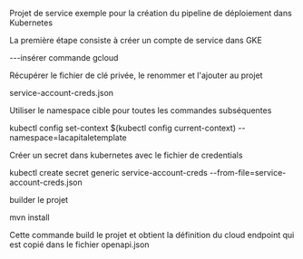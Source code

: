 Projet de service exemple pour la création du pipeline de déploiement dans Kubernetes

La première étape consiste à créer un compte de service dans GKE

  ---insérer commande gcloud

Récupérer le fichier de clé privée, le renommer et l'ajouter au projet

service-account-creds.json

Utiliser le namespace cible pour toutes les commandes subséquentes

kubectl config set-context $(kubectl config current-context) --namespace=lacapitaletemplate

Créer un secret dans kubernetes avec le fichier de credentials

kubectl create secret generic service-account-creds --from-file=service-account-creds.json

builder le projet

mvn install

Cette commande build le projet et obtient la définition du cloud endpoint qui est copié dans le fichier openapi.json



